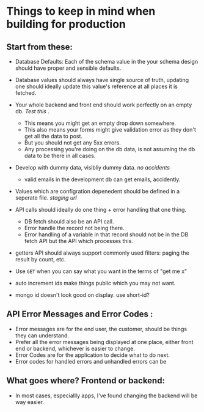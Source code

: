 # Things to keep in mind when building for production 


## Start from these: 
-  Database Defaults: Each of the schema value in the your schema design should have proper and sensible defaults. 
-  Database values should always have single source of truth, updating one should ideally update this value's reference at all places it is fetched. 

-  Your whole backend and front end should work perfectly on an empty db. *Test this* . 
   - This means you might get an empty drop down somewhere. 
   - This also means your forms might give validation error as they don't get all the data to post.
   - But you should not get any 5xx errors. 
   - Any processing you're doing on the db data, is not assuming the db data to be there in all cases. 
   
   
   
-  Develop with dummy data, visibliy dummy data. *no accidents* 
   - valid emails in the development db can get emails, accidently. 
-  Values which are configration depenedent should be defined in a seperate file. *staging url*

-  API calls should ideally do one thing + error handling that one thing. 
   - DB fetch should also be an API call. 
   - Error handle the record not being there. 
   - Error handling of a variable in that record should not be in the DB fetch API but the API which processes this. 


-  getters API should always support commonly used filters: paging the result by count, etc. 
-  Use `GET` when you can say what you want in the terms of "get me x"
-  auto increment ids make things public which you may not want.
-  mongo id doesn't look good on display. use short-id?


## API Error Messages and Error Codes :
- Error messages are for the end user, the customer, should be things they can understand. 
- Prefer all the error messages being displayed at one place, either front end or backend, whichever is easier to change. 
- Error Codes are for the application to decide what to do next. 
- Error codes for handled errors and unhandled errors can be 




## What goes where? Frontend or backend: 
- In most cases, especiallly apps, I've found changing the backend will be way easier. 
